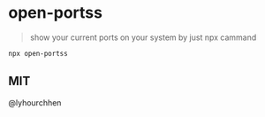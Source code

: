 # open-portss
> show your current ports on your system by just npx cammand 

```sh 
npx open-portss
```

## MIT 
@lyhourchhen
